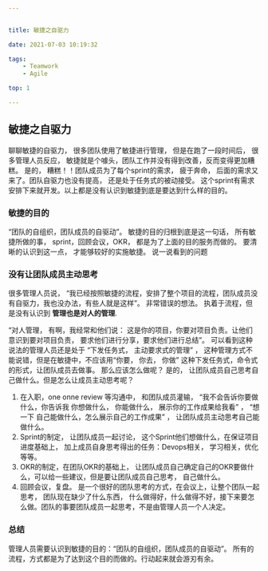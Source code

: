 ```yaml
---

  
title: 敏捷之自驱力

date: 2021-07-03 10:19:32

tags:
    - Teamwork
    - Agile

top: 1

---
```



## 敏捷之自驱力

聊聊敏捷的自驱力， 很多团队使用了敏捷进行管理， 但是在跑了一段时间后， 很多管理人员反应， 敏捷就是个噱头，团队工作并没有得到改善，反而变得更加糟糕。 是的， 糟糕！！团队成员为了每个sprint的需求， 疲于奔命， 后面的需求又来了。团队自驱力也没有提高， 还是处于任务式的被动接受。 这个sprint有需求安排下来就开发。以上都是没有认识到敏捷到底是要达到什么样的目的。

### 敏捷的目的
“团队的自组织，团队成员的自驱动”。 敏捷的目的归根到底是这一句话， 所有敏捷所做的事， sprint，回顾会议，OKR， 都是为了上面的目的服务而做的。 要清晰的认识到这一点， 才能够较好的实施敏捷。 说一说看到的问题

### 没有让团队成员主动思考
很多管理人员说， 
“我已经按照敏捷的流程，安排了整个项目的流程，团队成员没有自驱力，我也没办法，有些人就是这样”。
 非常错误的想法。 执着于流程，但是没有认识到 **管理也是对人的管理**. 
 
“对人管理， 有啊，我经常和他们说： 这是你的项目，你要对项目负责。让他们意识到要对项目负责， 要求他们进行分享，要求他们进行总结”。
可以看到这种说法的管理人员还是处于 “下发任务式， 主动要求式的管理” ， 这种管理方式不能说错，但是在敏捷中，不应该用“你要， 你去， 你做” 这种下发任务式，命令式的形式，让团队成员去做事。 那么应该怎么做呢？ 
是的， 让团队成员自己思考自己做什么。但是怎么让成员主动思考呢？
 1. 在入职，one onne review 等沟通中， 和团队成员灌输， “我不会告诉你要做什么，你告诉我 你想做什么， 你能做什么， 展示你的工作成果给我看” ， “想一下 自己能做什么，怎么展示自己的工作成果” ， 让团队成员主动思考自己能做什么。
 2. Sprint的制定， 让团队成员一起讨论， 这个Sprint他们想做什么，在保证项目进度基础上， 加上成员自身思考得出的任务：Devops相关， 学习相关，优化 等等。
 3. OKR的制定，在团队OKR的基础上， 让团队成员自己确定自己的OKR要做什么，可以给一些建议，但是要让团队成员自己思考， 自己做什么。
 4. 回顾会议，复盘。 是一个很好的团队思考的方式，在会议上，让整个团队一起思考， 团队现在缺少了什么东西， 什么做得好，什么做得不好，接下来要怎么做。团队的事要团队成员一起思考，不是由管理人员一个人决定。



### 总结
 
管理人员需要认识到敏捷的目的：“团队的自组织，团队成员的自驱动”。 所有的流程，方式都是为了达到这个目的而做的。行动起来就会游刃有余。


